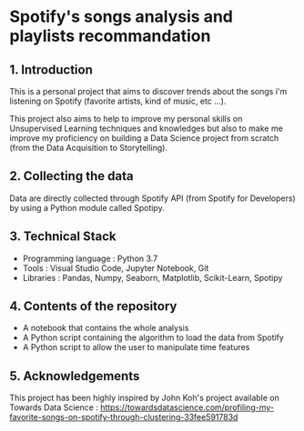 # Spotify's songs analysis and playlists recommandation

## 1. Introduction

This is a personal project that aims to discover trends about the songs i'm listening on Spotify (favorite artists, kind of music, etc ...).
  
This project also aims to help to improve my personal skills on Unsupervised Learning techniques and knowledges but also to make me improve my proficiency on building a Data Science project from scratch (from the Data Acquisition to Storytelling).
  
## 2. Collecting the data

Data are directly collected through Spotify API (from Spotify for Developers) by using a Python module called Spotipy.

## 3. Technical Stack

-  Programming language : Python 3.7
-  Tools : Visual Studio Code, Jupyter Notebook, Git 
-  Libraries : Pandas, Numpy, Seaborn, Matplotlib, Scikit-Learn, Spotipy

## 4. Contents of the repository

-  A notebook that contains the whole analysis
-  A Python script containing the algorithm to load the data from Spotify
-  A Python script to allow the user to manipulate time features

## 5. Acknowledgements

This project has been highly inspired by John Koh's project available on Towards Data Science : https://towardsdatascience.com/profiling-my-favorite-songs-on-spotify-through-clustering-33fee591783d


